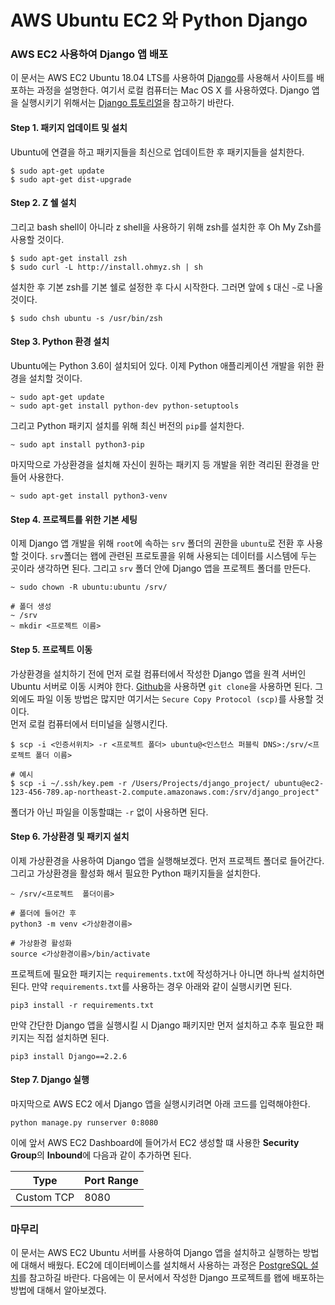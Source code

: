 AWS Ubuntu EC2 와 Python Django
================

### AWS EC2 사용하여 Django 앱 배포

이 문서는 AWS EC2 Ubuntu 18.04 LTS를 사용하여
[Django](%22https://www.djangoproject.com/%22)를 사용해서 사이트를 배포하는 과정을 설명한다.
여기서 로컬 컴퓨터는 Mac OS X 를 사용하였다. Django 앱을 실행시키기 위해서는 [Django
튜토리얼](%22https://docs.djangoproject.com/ko/2.2/intro/tutorial01/%22)을
참고하기 바란다.

#### Step 1. 패키지 업데이트 및 설치

Ubuntu에 연결을 하고 패키지들을 최신으로 업데이트한 후 패키지들을 설치한다.

    $ sudo apt-get update
    $ sudo apt-get dist-upgrade

#### Step 2. Z 쉘 설치

그리고 bash shell이 아니라 z shell을 사용하기 위해 zsh를 설치한 후 Oh My Zsh를 사용할 것이다.

    $ sudo apt-get install zsh
    $ sudo curl -L http://install.ohmyz.sh | sh

설치한 후 기본 zsh를 기본 쉘로 설정한 후 다시 시작한다. 그러면 앞에 `$` 대신 `~`로 나올것이다.

    $ sudo chsh ubuntu -s /usr/bin/zsh 

#### Step 3. Python 환경 설치

Ubuntu에는 Python 3.6이 설치되어 있다. 이제 Python 애플리케이션 개발을 위한 환경을 설치할 것이다.

    ~ sudo apt-get update 
    ~ sudo apt-get install python-dev python-setuptools

그리고 Python 패키지 설치를 위해 최신 버전의 `pip`를 설치한다.

    ~ sudo apt install python3-pip

마지막으로 가상환경을 설치해 자신이 원하는 패키지 등 개발을 위한 격리된 환경을 만들어 사용한다.

    ~ sudo apt-get install python3-venv

#### Step 4. 프로젝트를 위한 기본 세팅

이제 Django 앱 개발을 위해 `root`에 속하는 `srv` 폴더의 권한을 `ubuntu`로 전환 후 사용할 것이다.
`srv`폴더는 왭에 관련된 프로토콜을 위해 사용되는 데이터를 시스템에 두는 곳이라 생각하면 된다. 그리고 `srv` 폴더 안에
Django 앱을 프로젝트 폴더를 만든다.

    ~ sudo chown -R ubuntu:ubuntu /srv/
    
    # 폴더 생성
    ~ /srv
    ~ mkdir <프로젝트 이름>

#### Step 5. 프로젝트 이동

가상환경을 설치하기 전에 먼저 로컬 컴퓨터에서 작성한 Django 앱을 원격 서버인 Ubuntu 서버로 이동 시켜야 한다.
[Github](%22https://github.com/%22)을 사용하면 `git clone`을 사용하면 된다. 그 외에도 파일
이동 방법은 많지만 여기서는 `Secure Copy Protocol (scp)`를 사용할 것이다.  
먼저 로컬 컴퓨터에서 터미널을
    실행시킨다.

    $ scp -i <인증서위치> -r <프로젝트 폴더> ubuntu@<인스턴스 퍼블릭 DNS>:/srv/<프로젝트 폴더 이름>
    
    # 예시
    $ scp -i ~/.ssh/key.pem -r /Users/Projects/django_project/ ubuntu@ec2-123-456-789.ap-northeast-2.compute.amazonaws.com:/srv/django_project"

폴더가 아닌 파일을 이동할떄는 `-r` 없이 사용하면 된다.

#### Step 6. 가상환경 및 패키지 설치

이제 가상환경을 사용하여 Django 앱을 실행해보겠다. 먼저 프로젝트 폴더로 들어간다. 그리고 가상환경을 활성화 해서 필요한
Python 패키지들을 설치한다.

    ~ /srv/<프로젝트  폴더이름>
    
    # 폴더에 들어간 후
    python3 -m venv <가상환경이름>
    
    # 가상환경 활성화
    source <가상환경이름>/bin/activate

프로젝트에 필요한 패키지는 `requirements.txt`에 작성하거나 아니면 하나씩 설치하면된다. 만약
`requirements.txt`를 사용하는 경우 아래와 같이 실행시키면 된다.

    pip3 install -r requirements.txt

만약 간단한 Django 앱을 실행시킬 시 Django 패키지만 먼저 설치하고 추후 필요한 패키지는 직접 설치하면 된다.

    pip3 install Django==2.2.6

#### Step 7. Django 실행

마지막으로 AWS EC2 에서 Django 앱을 실행시키려면 아래 코드를 입력해야한다.

    python manage.py runserver 0:8080

이에 앞서 AWS EC2 Dashboard에 들어가서 EC2 생성할 떄 사용한 **Security Group**의
**Inbound**에 다음과 같이 추가하면 된다.

| Type       | Port Range |
| ---------- | ---------- |
| Custom TCP | 8080       |

### 마무리

이 문서는 AWS EC2 Ubuntu 서버를 사용하여 Django 앱을 설치하고 실행하는 방법에 대해서 배웠다. EC2에
데이터베이스를 설치해서 사용하는 과정은 [PostgreSQL
설치](https://github.com/whoareyouwhoami/ProjectCapulus/blob/master/README.md)를
참고하길 바란다. 다음에는 이 문서에서 작성한 Django 프로젝트를 왭에 배포하는 방법에 대해서 알아보겠다.
